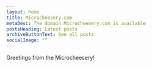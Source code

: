 ```yaml
---
layout: home
title: Microcheesery.com
metaDesc: The domain Microcheesery.com is available
postsHeading: Latest posts
archiveButtonText: See all posts
socialImage: ""
---
```

Greetings from the Microcheesery!